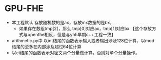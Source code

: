 # GPU-FHE

- 本工程默认 存放随机数的是ax，存放mx数据的是bx，
  - 如果存在数组tmp[2]，那么 tmp[0]对应ax，tmp[1]对应bx 【这个存放方式与openfhe相反，但是与yhh早期c++工程一致】
- arithmetic.py中 以int结尾的函数表示输入或者输出涉及128位计算，以mod结尾的至多在内部涉及超过64位计算
- 以ct结尾的函数表示对密文两个分量做计算，否则对单个分量操作。